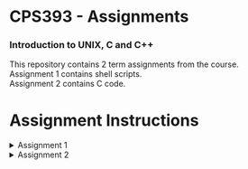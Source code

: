 # CPS393 - Assignments
<h3>Introduction to UNIX, C and C++</h3>
This repository contains 2 term assignments from the course. <br>
Assignment 1 contains shell scripts. <br>
Assignment 2 contains C code. <br>
<h1>Assignment Instructions</h1>
<details>
<summary>
Assignment 1
</summary>
<br>
<pre>
CPS393 Assignment 1

You can view this file in a number of ways:
just look at this raw html (e.g, cat, more, vim, etc)
copy this file into your public_html and view it with a GUI browser (e.g., Firefox, IE)
use a text-based browser in a shell (e.g., lynx, sensible-browser, www-browser)
from a GUI desktop, use a GUI browser to view the file directly
Any changes/clarifications to this assignment will be given in file addendum.txt in directory /usr/courses/cps393/dwoit/assignment/assign1/

Part a:
Write a bash shell program named assign1a.sh that uses only environment variables, pipes and bash commands that exist on the CS moons. You may use bash commands we studied in class, such as clear, echo, grep, etc. You may also use other moon bash commands if necessary, such as: hostname, last, id, hostnamectl. Do NOT use temporary files (use pipes instead).
The environment variable $LOGNAME will be useful.

When I ran the program (I am user dwoit) in early August, on thebe, my program cleared the screen, and then produced the output below, (the part including, and between, the lines of dashes.)
Note that your program should output plain text, with NO color changes. The red color below is used only to identify those parts of your output that should NOT be hardcoded. Note that your program should also clear the screen before displaying its output.

"-------------------------------------------------------------------------------
This machine is thebe.
7 users have logged into thebe since Thu Aug 1; they are:
aabhari,amirul,dwoit,iwoungan,mes,neshel,s4ghaffa.
Thebe is at IP Address 141.117.57.46 and is running Operating System Ubuntu 16.04.6 LTS.
You are dwoit, and you have logged in 2 times since Thu Aug 1.
"-------------------------------------------------------------------------------

IMPORTANT:
Your program must use only variables, pipes, and bash shell commands.
Your program must not use non-bash-command code, such as C, Python, Java, etc.

NON-HARDCODED PARTS:
Several items must be detected by your program, and NOT hardcoded. As noted above, these are shown above in red, but your program should NOT colorize output:
All occurrences of the machine name (thebe, Thebe).
The number of users. i.e., the "7" above should vary according to when assign1a.sh is run.
The date. This must be the date /var/log/wtmp begins (this date is given in the final line printed by the "last" command).
The list of users who have logged in since that date (as printed by the "last" command).
The IP address
The Operating System
The login name of the user running assign1a.sh (dwoit when professor ran hers, but NOT HARDCODED). Your program must detect the name of the user. Thus, if dmason ran dwoit's assign1a.sh, the program would print "You are dmason, ...", even though assign1a.sh is dwoit's program, is in dwoit's filespace, and is owned by dwoit.
The number of times that user has logged in since the start date (this is the number of lines for that user in last's output.) Note that "user" is the user running the program, not necessarily the program's owner.
The parts of the output above shown in red font should NOT be hardcoded. The parts of the output above shown in normal (non-red) font should be hardcoded. For example, these strings MUST be hardcoded:
"-------------------------------------------------------------------------------"
"This machine is "
" users have logged into "
"since" 
"; they are:"
etc.


Part b:
Write a shell program named assign1b.sh that uses a find command to display the following:
files in the filesystem in and under directory /usr/courses/cps393/dwoit/courseNotes/
whose name ends in .h but whose name does NOT contain the lower-case letter t
and who are in group cps393
and have been accessed less than 75 days ago

Your program should display the files using ls -dils format. This is a format similar to that of ls -l. You can search for the string ls -dils format in the find man page to discover an appropriate option to use in your find command.
Your program should redirect stdout, so that any messages to stdout are not displayed.
Your program should use just a single find command to accomplish its task; do not use pipes, other linux commands, such as ls, etc.
When dwoit ran assign1b.sh on thebe on August 20, it produced the output below.
However, your output may differ because of your environment.

  6696735      4 -rw-r--r--   1 dwoit    cps393         98 Feb 28  2014 /usr/courses/cps393/dwoit/courseNotes/Programs/c/c1/myfuncs.h
  4691378      0 -rw-r--r--   1 dwoit    cps393         29 Aug 20 11:37 /usr/courses/cps393/dwoit/courseNotes/Programs/c/c1/f.h
  9742091      4 -rw-------   1 dwoit    cps393        841 Mar 27  2014 /usr/courses/cps393/dwoit/courseNotes/Programs/c/c3/kennelClub/KClub.h
  2846471      4 -rw-r--r--   1 dwoit    cps393        154 Aug 20 11:37 /usr/courses/cps393/dwoit/courseNotes/Programs/c/c4/add.h
  2846482      4 -rw-r--r--   1 dwoit    cps393        106 Aug 20 11:37 /usr/courses/cps393/dwoit/courseNotes/Programs/c/c4/hideADT/complex.h

CHEATING
There are hundreds of ways to code these shell programs. If your code is too similar to another student's code, you will both receive zero and be reported for cheating.

SUBMIT
Submit your two programs using the cps393 submit program.
To Submit: submit-cps393dwoit filename
To Check what you've submitted: check-submit-cps393dwoit
To Check your Marks: use D2L

If the submit programs are not in your path, you can use their absolute path name, as in:
/usr/courses/bin/x86_64/submit-cps393dwoit filename
</pre>
</details>
<details>
<summary>
Assignment 2
</summary>
<br>
<pre>
CPS393 Assignment 2 W19

Any changes/clarifications to this assignment will be given in file addendum.txt in 
directory /usr/courses/cps393/dwoit/assignment/assign2/
It is your responsibility to continue to check addendum.txt up until your final
submission, and modify your code accordingly, if necessary. 

Consider,X, a (mathematical) vector with n items, where each item is
of type double, and where n is in [1-9].
     X=[v1,v2, ... vn]
X's length, N, is defined as: 
     N=sqrt(v1**2 + v2**2 + ... + vn**2), where "x**2" denotes x squared
X normalized is defined as:
     [v1/N, v2/N, ... vn/N]

Write a C program that reads various vectors from stdin,
normalizes them, and prints them on stdout, one at a time. 
Your program terminates when user enters 0 or EOF (see below).

Correct user input is as follows:

  -A vector is entered by entering an integer indicating its number 
   of items, followed by at least one space (and possibly more whitespace), 
   followed by the actual items, followed by <enter>. Vector items are 
   separated by whitespace (possibly including <enter>). 
   e.g., the following 2 lines show how the user could input vectors 
   [ 3.4, 24.8, 8.0, -6, 22 ] and [ 99, 107 ]: 
   5 3.4 24.8 8.0 -6 22
   2 +99 107
  -Note that a vector may be split over multiple lines. e.g., a user might 
   enter vector [33.4, -6, -2, 6] as follows:
   4 33.4
   -6
   -2 6
  -When the user enters a line starting with 0 (zero), the program 
   terminates. The program also terminates when the end of input is
   reached (EOF, which is ctrl-d).
  -If the user enters more items on a line than the initial integer indicated, 
   the program ignores the extra items on that line.
  -If the user enters too few items on a line than the initial integer
   indicated, the program finds the remaining items on subsequent line(s).
  -If the program is starting to read the next input vector, but finds something 
   other than an integer as the first item on the line, or an integer not in 
   [1-9], then the program:
     -prints "BAD INPUT" on stderr, 
     -ignores the rest of this input line,
     -continues on to read the next line (assumed to be the start of the next 
      input vector)
  -If the user enters invalid characters in the item list, such as commas, or
   or non-digit characters (with the exception of '.', '+', '-', as appropriate), 
   then the program behaves as above, i.e.: 
     -prints "BAD INPUT" on stderr, 
     -ignores the rest of this input line,
     -continues on to read the next line (assumed to be the start of the next
      input vector).

Your program must:
  -Use a C array to hold a vector. 
  -Use #define macros as appropriate, e.g., for maximum items, exit codes, etc.
  -Make good use of functions, e.g., for normalizing, printing vector, reading 
   vector, etc.
  -NOT use global variables
  -Consist of files named assign2main.c, assign2funcs.c assign2funcs.h, with
   appropriate contents
  -For each vector, print "VECTOR: " followed by the input vector, followed 
   by "NORMALIZED: " followed by that vector normalized, followed by newline
  -Print vectors enclosed in square brackets, with commas and spaces as
   follows: [ 1.200, 9.000 -3.214 ]
  -Exit with 0 if there was no bad input, and with 1 if any input was bad.

Below is an example of running the C program. Your output should look identical:
>assign2
3 1 2 3
VECTOR: [ 1.000, 2.000, 3.000 ] NORMALIZED: [ 0.267, 0.535, 0.802 ]
4 -9 2.2 -0.765 2222
VECTOR: [ -9.000, 2.200, -0.765, 2222.000 ] NORMALIZED: [ -0.004, 0.001, -0.000, 1.000 ]
3 1 2 3 4 5 6
VECTOR: [ 1.000, 2.000, 3.000 ] NORMALIZED: [ 0.267, 0.535, 0.802 ]
2 -9 +10
VECTOR: [ -9.000, 10.000 ] NORMALIZED: [ -0.669, 0.743 ]
4xyz 1 2 3 4
BAD INPUT
3 1 
2 3
VECTOR: [ 1.000, 2.000, 3.000 ] NORMALIZED: [ 0.267, 0.535, 0.802 ]
3 1 xx 4
BAD INPUT
11 1 2 3 4 5 6 7 8 9 9 9
BAD INPUT
3 1 2 3
VECTOR: [ 1.000, 2.000, 3.000 ] NORMALIZED: [ 0.267, 0.535, 0.802 ]
0
>
echo $?
1
>assign2
3 1 2 3
VECTOR: [ 1.000, 2.000, 3.000 ] NORMALIZED: [ 0.267, 0.535, 0.802 ]
0
>
echo $?
0
>

SUBMIT
------
Submit your 3 files. See assignment 1 for submit instructions.

DOCUMENTATION
-------------
See /usr/courses/cps393/dwoit/labs/doc.txt

MARKING (20 marks)
-------
4   documentation, including
      comments (appropriate; not over-done, etc.)
      style (indenting, etc.)
      naming (meaningful variable, function, macro names, etc.)
2   modularization (good use of functions and macros)
4   handles good input as required (e.g., split line input, too many items on line,
         items such as +10.2 or -5)
4   handles all kinds of invalid input appropriately
2   exit codes and termination (with EOF or 0-length vector) 
4   output on stdout and stderr, as/when required

From overall score, subtract these
-2   the files not named correctly or not included appropriately
-4   global variables
-4   certification missing
-20  did not follow directions (called python code, etc.)
</pre>
</details>

